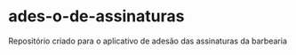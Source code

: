 # ades-o-de-assinaturas
Repositório criado para o aplicativo de adesão das assinaturas da barbearia
